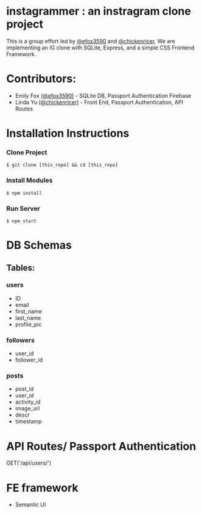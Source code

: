 # instagrammer : an instragram clone project
This is a group effort led by [@efox3590](https://github.com/efox3590) and [@chickenricer](https://github.com/chickenricer). We are implementing an IG clone with SQLite, Express, and a simple CSS Frontend Framework.

# Contributors:
+ Emily Fox [(@efox3590)](https://github.com/efox3590) - SQLite DB, Passport Authentication Firebase
+ Linda Yu [(@chickenricer)](https://github.com/chickenricer) - Front End, Passport Authentication, API Routes

# Installation Instructions
### Clone Project
```
$ git clone [this_repo] && cd [this_repo]
```

### Install Modules
```
$ npm install 
```
### Run Server
```
$ npm start
```

# DB Schemas
## Tables:
### users
* ID
* email
* first_name
* last_name
* profile_pic

### followers
* user_id
* follower_id

### posts 
* post_id
* user_id
* activity_id
* image_url
* descr
* timestamp
  
# API Routes/ Passport Authentication
GET('/api/users/')

# FE framework
* Semantic UI
